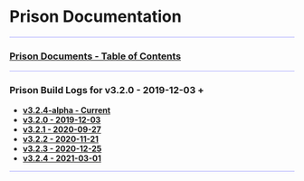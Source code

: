 # Prison Documentation 

<hr style="height:1px; border:none; color:#aaf; background-color:#aaf;">


### [Prison Documents - Table of Contents](prison_docs_000_toc.md)


<hr style="height:1px; border:none; color:#aaf; background-color:#aaf;">


### Prison Build Logs for v3.2.0 - 2019-12-03 +

 - **[v3.2.4-alpha - Current](../changelog_v3.2.x.md)**
 - **[v3.2.0 - 2019-12-03](prison_changelog_v3.2.0.md)**
 - **[v3.2.1 - 2020-09-27](prison_changelog_v3.2.1.md)**
 - **[v3.2.2 - 2020-11-21](prison_changelog_v3.2.2.md)**
 - **[v3.2.3 - 2020-12-25](prison_changelog_v3.2.3.md)**
 - **[v3.2.4 - 2021-03-01](prison_changelog_v3.2.4.md)**

<hr style="height:1px; border:none; color:#aaf; background-color:#aaf;">

